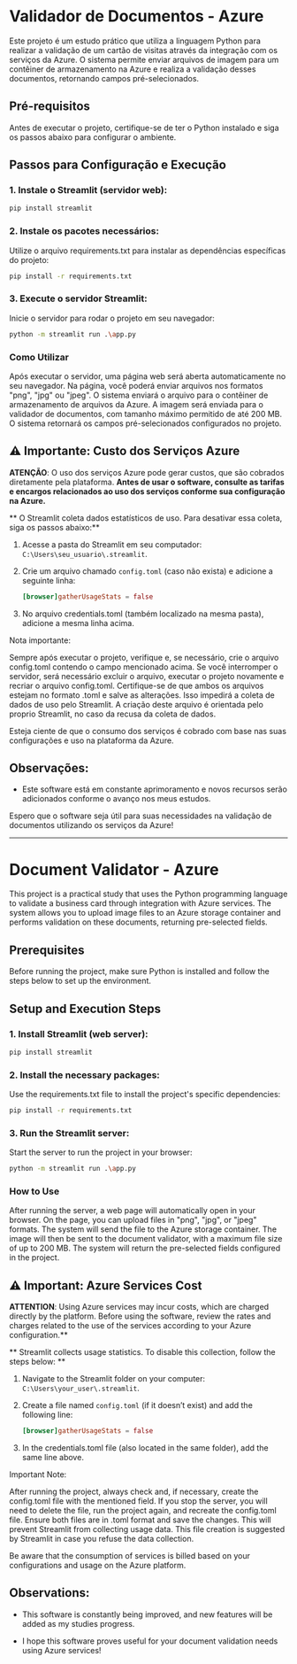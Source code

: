 # Validador de Documentos - Azure

Este projeto é um estudo prático que utiliza a linguagem Python para realizar a validação de um cartão de visitas através da integração com os serviços da Azure. O sistema permite enviar arquivos de imagem para um contêiner de armazenamento na Azure e realiza a validação desses documentos, retornando campos pré-selecionados.

## Pré-requisitos

Antes de executar o projeto, certifique-se de ter o Python instalado e siga os passos abaixo para configurar o ambiente.

## Passos para Configuração e Execução

### 1. Instale o Streamlit (servidor web):

```bash
pip install streamlit
```

### 2. Instale os pacotes necessários:

Utilize o arquivo requirements.txt para instalar as dependências específicas do projeto:

```bash
pip install -r requirements.txt
```

### 3. Execute o servidor Streamlit:

Inicie o servidor para rodar o projeto em seu navegador:

```bash
python -m streamlit run .\app.py
```

### Como Utilizar

Após executar o servidor, uma página web será aberta automaticamente no seu navegador.
Na página, você poderá enviar arquivos nos formatos "png", "jpg" ou "jpeg".
O sistema enviará o arquivo para o contêiner de armazenamento de arquivos da Azure.
A imagem será enviada para o validador de documentos, com tamanho máximo permitido de até 200 MB.
O sistema retornará os campos pré-selecionados configurados no projeto.

## ⚠️ **Importante**: Custo dos Serviços Azure

**ATENÇÃO**: O uso dos serviços Azure pode gerar custos, que são cobrados diretamente pela plataforma. **Antes de usar o software, consulte as tarifas e encargos relacionados ao uso dos serviços conforme sua configuração na Azure.**

** O Streamlit coleta dados estatísticos de uso. Para desativar essa coleta, siga os passos abaixo:**

1. Acesse a pasta do Streamlit em seu computador: `C:\Users\seu_usuario\.streamlit`.

2. Crie um arquivo chamado `config.toml` (caso não exista) e adicione a seguinte linha:

   ```toml
   [browser]gatherUsageStats = false
   
3. No arquivo credentials.toml (também localizado na mesma pasta), adicione a mesma linha acima.

Nota importante:

Sempre após executar o projeto, verifique e, se necessário, crie o arquivo config.toml contendo o campo mencionado acima.
Se você interromper o servidor, será necessário excluir o arquivo, executar o projeto novamente e recriar o arquivo config.toml.
Certifique-se de que ambos os arquivos estejam no formato .toml e salve as alterações. Isso impedirá a coleta de dados de uso pelo Streamlit.
A criação deste arquivo é orientada pelo proprio Streamlit, no caso da recusa da coleta de dados.

Esteja ciente de que o consumo dos serviços é cobrado com base nas suas configurações e uso na plataforma da Azure.

## Observações:

- Este software está em constante aprimoramento e novos recursos serão adicionados conforme o avanço nos meus estudos.

Espero que o software seja útil para suas necessidades na validação de documentos utilizando os serviços da Azure!

***

# Document Validator - Azure

This project is a practical study that uses the Python programming language to validate a business card through integration with Azure services. The system allows you to upload image files to an Azure storage container and performs validation on these documents, returning pre-selected fields.

## Prerequisites

Before running the project, make sure Python is installed and follow the steps below to set up the environment.

## Setup and Execution Steps

### 1. Install Streamlit (web server):

```bash
pip install streamlit
```

### 2. Install the necessary packages:

Use the requirements.txt file to install the project's specific dependencies:

```bash
pip install -r requirements.txt
```

### 3. Run the Streamlit server:

Start the server to run the project in your browser:

```bash
python -m streamlit run .\app.py
```

### How to Use

After running the server, a web page will automatically open in your browser. On the page, you can upload files in "png", "jpg", or "jpeg" formats. The system will send the file to the Azure storage container. The image will then be sent to the document validator, with a maximum file size of up to 200 MB. The system will return the pre-selected fields configured in the project.

## ⚠️ **Important**: Azure Services Cost

**ATTENTION**: Using Azure services may incur costs, which are charged directly by the platform. Before using the software, review the rates and charges related to the use of the services according to your Azure configuration.**

** Streamlit collects usage statistics. To disable this collection, follow the steps below: **

1. Navigate to the Streamlit folder on your computer: `C:\Users\your_user\.streamlit`.

2. Create a file named `config.toml`  (if it doesn’t exist) and add the following line:

   ```toml
   [browser]gatherUsageStats = false
   
3. In the credentials.toml file (also located in the same folder), add the same line above.

Important Note:

After running the project, always check and, if necessary, create the config.toml file with the mentioned field. If you stop the server, you will need to delete the file, run the project again, and recreate the config.toml file. Ensure both files are in .toml format and save the changes. This will prevent Streamlit from collecting usage data. This file creation is suggested by Streamlit in case you refuse the data collection.

Be aware that the consumption of services is billed based on your configurations and usage on the Azure platform.

## Observations:

- This software is constantly being improved, and new features will be added as my studies progress.

- I hope this software proves useful for your document validation needs using Azure services!

